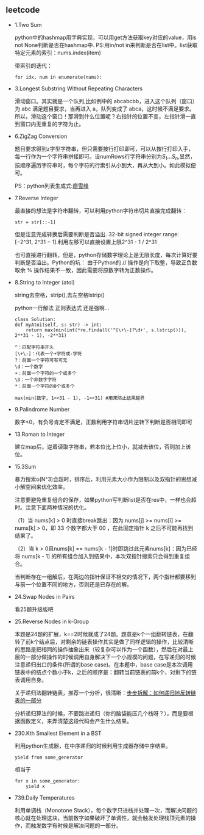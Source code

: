 ## leetcode
+ 1.Two Sum

    python中的hashmap用字典实现，可以用get方法获取key对应的value，用is not None判断是否在hashmap中. PS:用in/not in来判断是否在list中。list获取特定元素的索引：nums.index(item)

    带索引的迭代：
    ```
    for idx, num in enumerate(nums):
    ```      

+ 3.Longest Substring Without Repeating Characters

    滑动窗口。其实就是一个队列,比如例中的 abcabcbb，进入这个队列（窗口）为 abc 满足题目要求，当再进入 a，队列变成了 abca，这时候不满足要求。所以，滑动这个窗口！那滑到什么位置呢？右指针的位置不变，左指针滑一直到窗口内无重复的字符为止。

+ 6.ZigZag Conversion

    题目要求得到z字型字符串，但只需要按行打印即可，可以从按行打印入手，每一行作为一个字符串拼接即可。设numRows行字符串分别为$S_1$...$S_n$,显然，按顺序遍历字符串时，每个字符的行索引从小到大，再从大到小。如此模拟便可。

    PS：python列表生成式:[廖雪峰](https://www.liaoxuefeng.com/wiki/1016959663602400/1017317609699776)

+ 7.Reverse Integer

    最直接的想法是字符串翻转，可以利用python字符串切片直接完成翻转：
  ```
  str = str[::-1]
  ```
    但是注意完成转换后需要判断是否溢出. 32-bit signed integer range: [−2^31,  2^31 − 1].利用左移可以直接设置上限2^31 - 1 / 2^31 

    也可直接进行翻转，但是，python存储数字理论上是无限长度，每次计算好要判断是否溢出。Python的坑： 由于Python的 // 操作是向下取整，导致正负数取余 % 操作结果不一致，因此需要将原数字转为正数操作。

+ 8.String to Integer (atoi)

    string去空格，strip(),去左空格lstrip()

    python一行解法 正则表达式 还是强啊...

    ```
    class Solution:
    def myAtoi(self, s: str) -> int:
        return max(min(int(*re.findall('^[\+\-]?\d+', s.lstrip())), 2**31 - 1), -2**31)

    ```  

    ```
    ^：匹配字符串开头
    [\+\-]：代表一个+字符或-字符
    ?：前面一个字符可有可无
    \d：一个数字
    +：前面一个字符的一个或多个
    \D：一个非数字字符
    *：前面一个字符的0个或多个
    ```


    ```
    max(min(数字, 1<<31 - 1), -1<<31) #用来防止结果越界
    ```

+ 9.Palindrome Number

    数字<0，有负号肯定不满足，正数利用字符串切片逆转下判断是否相同即可


+ 13.Roman to Integer

    建立map后，逆着读取字符串，若本位比上位小，就减去该位，否则加上该位。

+ 15.3Sum

    暴力搜索o(N^3)会超时，排序后，利用元素大小作为限制以及双指针的思想减小解空间来优化效率。

    注意要避免重复组合的保存，如果python写判断list是否在res中，一样也会超时。注意下面两种情况的优化。

    （1）当 nums[k] > 0 时直接break跳出：因为 nums[j] >= nums[i] >= nums[k] > 0，即 33 个数字都大于 00 ，在此固定指针 k 之后不可能再找到结果了。
    
    （2）当 k > 0且nums[k] == nums[k - 1]时即跳过此元素nums[k]：因为已经将 nums[k - 1] 的所有组合加入到结果中，本次双指针搜索只会得到重复组合。

    当判断存在一组解后，在两边的指针保证不相交的情况下，两个指针都要移到与前一个位置不同的地方，否则还是已存在的解。

+ 24.Swap Nodes in Pairs

    看25题升级版吧

+ 25.Reverse Nodes in k-Group
  
    本题是24题的扩展，k==2时候就成了24题。题意是k个一组翻转链表，在翻转了前k个结点后，对剩余的链表操作其实是做了同样逻辑的操作，比较清晰的思路是把相同的操作抽象出来（较复杂可以作为一个函数），然后在对最上层的一部分做操作的时候调用自身解决下一个小规模的问题，在写递归的时候注意递归出口的条件(所谓的base case)。在本题中，base case是本次调用链表中的结点个数小于k，之后的顺序是：翻转当前链表的前k个，对剩下的链表调用自身。
  
    关于递归法翻转链表，推荐一个分析，很清晰：[步步拆解：如何递归地反转链表的一部分](https://leetcode-cn.com/problems/reverse-linked-list-ii/solution/bu-bu-chai-jie-ru-he-di-gui-di-fan-zhuan-lian-biao/) 

     分析递归算法的时候，不要跳进递归（你的脑袋能压几个栈呀？），而是要根据函数定义，来弄清楚这段代码会产生什么结果。

+ 230.Kth Smallest Element in a BST

    利用python生成器，在中序递归的时候利用生成器存储中序结果。

    ```
    yield from some_generator
    ```
    相当于

    ```
    for x in some_generator: 
        yield x
    ```


+ 739.Daily Temperatures

    利用单调栈（Monotone Stack），每个数字只进栈并处理一次，而解决问题的核心就在处理这块，当前数字如果破坏了单调性，就会触发处理栈顶元素的操作，而触发数字有时候是解决问题的一部分。